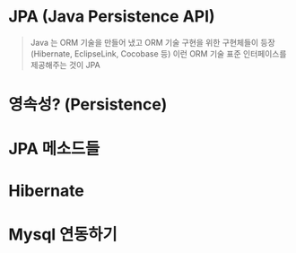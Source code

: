 # JPA (Java Persistence API)
> Java 는 ORM 기술을 만들어 냈고 ORM 기술 구현을 위한 구현체들이 등장 (Hibernate, EclipseLink, Cocobase 등)
> 이런 ORM 기술 표준 인터페이스를 제공해주는 것이 JPA

# 영속성? (Persistence)



# JPA 메소드들



# Hibernate



# Mysql 연동하기


